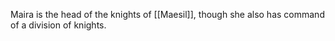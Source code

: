 Maira is the head of the knights of [[Maesil]], though she also has command of a division of knights.